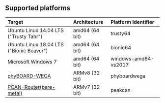 ##  Supported platforms


|Target                                  |Architecture  | Platform Identifier |
|:---------------------------------------|:-------------|:--------------------|
|Ubuntu Linux 14.04 LTS ("Trusty Tahr")  |amd64 (64 bit)| trusty64            |
|Ubuntu Linux 18.04 LTS ("Bionic Beaver")|amd64 (64 bit)| bionic64            |
|Microsoft Windows 7                     |amd64 (64 bit)| windows-amd64-vs2017|
|[phyBOARD-WEGA][phyBOARD-WEGA]          |ARMv8 (32 bit)| phyboardwega        |
|[PCAN-Router(bare-metal)][PCAN-Router]  |ARMv7 (32 bit)| peakcan             |


[phyBOARD-WEGA]:https://www.phytec.de/produkt/single-board-computer/phyboard-wega/
[PCAN-Router]:https://www.peak-system.com/PCAN-Router.228.0.html
